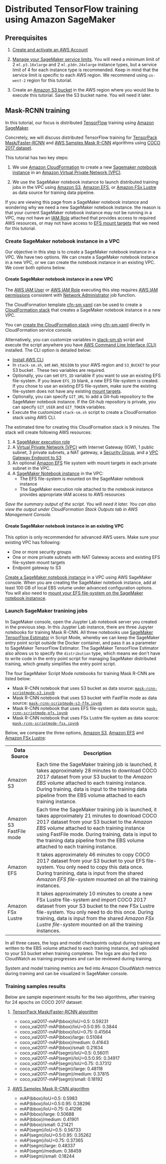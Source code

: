 # Distributed TensorFlow training using Amazon SageMaker

## Prerequisites
1. [Create and activate an AWS Account](https://aws.amazon.com/premiumsupport/knowledge-center/create-and-activate-aws-account/)

2. [Manage your SageMaker service limits](https://aws.amazon.com/premiumsupport/knowledge-center/manage-service-limits/). You will need a minimum limit of 2 ```ml.p3.16xlarge``` and 2 ```ml.p3dn.24xlarge``` instance types, but a service limit of 4 for each instance type is recommended. Keep in mind that the service limit is specific to each AWS region. We recommend using ```us-west-2``` region for this tutorial.

3. Create an [Amazon S3 bucket](https://docs.aws.amazon.com/en_pv/AmazonS3/latest/gsg/CreatingABucket.html) in the AWS region where you would like to execute this tutorial. Save the S3 bucket name. You will need it later.

## Mask-RCNN training

In this tutorial, our focus is distributed [TensorFlow](https://github.com/tensorflow/tensorflow) training using [Amazon SageMaker](https://aws.amazon.com/sagemaker/).

Concretely, we will discuss distributed TensorFlow training for [TensorPack Mask/Faster-RCNN](https://github.com/tensorpack/tensorpack/tree/master/examples/FasterRCNN) and [AWS Samples Mask R-CNN](https://github.com/aws-samples/mask-rcnn-tensorflow) algorithms using [COCO 2017 dataset](http://cocodataset.org/#home).

This tutorial has two key steps:

1. We use [Amazon CloudFormation](https://aws.amazon.com/cloudformation/) to create a new [Sagemaker notebook instance](https://docs.aws.amazon.com/en_pv/sagemaker/latest/dg/nbi.html) in an [Amazon Virtual Private Network (VPC)](https://aws.amazon.com/vpc/).

2. We use the SageMaker notebook instance to launch distributed training jobs in the VPC using [Amazon S3](https://aws.amazon.com/s3/), [Amazon EFS](https://aws.amazon.com/efs/), or [Amazon FSx Lustre](https://aws.amazon.com/fsx/) as data source for training data pipeline.

If you are viewing this page from a SageMaker notebook instance and wondering why we need a new SageMaker notebook instance. the reason is that your current SageMaker notebook instance may not be running in a VPC, may not have an [IAM Role](https://docs.aws.amazon.com/en_pv/IAM/latest/UserGuide/id_roles.html) attached that provides access to required AWS resources, or may not have access to [EFS mount targets](https://docs.aws.amazon.com/en_pv/efs/latest/ug/accessing-fs.html) that we need for this tutorial.

### Create SageMaker notebook instance in a VPC
Our objective in this step is to create a SageMaker notebook instance in a VPC. We have two options. We can create a SageMaker notebook instance in a new VPC, or we can create the notebook instance in an existing VPC. We cover both options below.

#### Create SageMaker notebook instance in a new VPC

The [AWS IAM User](https://docs.aws.amazon.com/en_pv/IAM/latest/UserGuide/id_users.html) or [AWS IAM Role](https://docs.aws.amazon.com/en_pv/IAM/latest/UserGuide/id_roles.html) executing this step requires [AWS IAM permissions](https://docs.aws.amazon.com/en_pv/IAM/latest/UserGuide/access_policies_job-functions.html) consistent with [Network Administrator](https://docs.aws.amazon.com/en_pv/IAM/latest/UserGuide/access_policies_job-functions.html) job function.

The CloudFormation template [cfn-sm.yaml](cfn-sm.yaml) can be used to create a [CloudFormation stack](https://docs.aws.amazon.com/en_pv/AWSCloudFormation/latest/UserGuide/stacks.html) that creates a SageMaker notebook instance in a new VPC. 

You can [create the CloudFormation stack](https://docs.aws.amazon.com/en_pv/AWSCloudFormation/latest/UserGuide/cfn-console-create-stack.html) using [cfn-sm.yaml](cfn-sm.yaml) directly in CloudFormation service console. 

Alternatively, you can customize variables in [stack-sm.sh](stack-sm.sh) script and execute the script anywhere you have [AWS Command Line Interface (CLI)](https://docs.aws.amazon.com/en_pv/cli/latest/userguide/cli-chap-welcome.html) installed. The CLI option is detailed below:

   * [Install AWS CLI](https://docs.aws.amazon.com/en_pv/cli/latest/userguide/cli-chap-install.html) 
   * In ```stack-sm.sh```, set ```AWS_REGION``` to your AWS region and ```S3_BUCKET``` to your S3 bucket . These two variables are required. 
   * Optionally, you can set ```EFS_ID``` variable if you want to use an existing EFS file-system. If you leave ```EFS_ID``` blank, a new EFS file-system is created. If you chose to use an existing EFS file-system, make sure the existing file-system does not have any existing [mount targets](https://docs.aws.amazon.com/en_pv/efs/latest/ug/managing.html). 
   * Optionally, you can specify ```GIT_URL``` to add a Git-hub repository to the SageMaker notebook instance. If the Git-hub repository is private, you can specify ```GIT_USER``` and ```GIT_TOKEN``` variables.
   * Execute the customized ```stack-sm.sh``` script to create a CloudFormation stack using AWS CLI. 

The estimated time for creating this CloudFormation stack is 9 minutes. The stack will create following AWS resources:
   
   1. A [SageMaker execution role](https://docs.aws.amazon.com/en_pv/sagemaker/latest/dg/sagemaker-roles.html)
   2. A [Virtual Private Network (VPC)](https://aws.amazon.com/vpc/) with Internet Gateway (IGW), 1 public subnet, 3 private subnets, a NAT gateway, a [Security Group](https://docs.aws.amazon.com/en_pv/vpc/latest/userguide/VPC_SecurityGroups.html), and a [VPC Gateway Endpoint to S3](https://docs.aws.amazon.com/en_pv/vpc/latest/userguide/vpc-endpoints-s3.html)
   3. An optional [Amazon EFS](https://aws.amazon.com/efs/) file system with mount targets in each private subnet in the VPC.
   4. A [SageMaker Notebook instance](https://docs.aws.amazon.com/en_pv/sagemaker/latest/dg/nbi.html) in the VPC:
      * The EFS file-system is mounted on the SageMaker notebook instance
      * The SageMaker execution role attached to the notebook instance provides appropriate IAM access to AWS resources
      
*Save the summary output of the script. You will need it later. You can also view the output under CloudFormation Stack Outputs tab in AWS Management Console.*

#### Create SageMaker notebook instance in an existing VPC

This option is only recommended for advanced AWS users. Make sure your existing VPC has following:
  * One or more security groups
  * One or more private subnets with NAT Gateway access and existing EFS file-system mount targets
  * Endpoint gateway to S3
  
 [Create a SageMaker notebook instance](https://docs.aws.amazon.com/en_pv/sagemaker/latest/dg/howitworks-create-ws.html) in a VPC using AWS SageMaker console. When you are creating the SageMaker notebook instance, add at least 100 GB of local EBS volume under advanced configuration options. You will also need to [mount your EFS file-system on the SageMaker notebook instanxce](https://aws.amazon.com/blogs/machine-learning/mount-an-efs-file-system-to-an-amazon-sagemaker-notebook-with-lifecycle-configurations/).

### Launch SageMaker tranining jobs

In SageMaker console, open  the Juypter Lab notebook server you created in the previous step. In this Juypter Lab instance, there are three Jupyter notebooks for training Mask R-CNN. All three notebooks use [SageMaker TensorFlow Estimator](https://sagemaker.readthedocs.io/en/stable/frameworks/tensorflow/sagemaker.tensorflow.html) in Script Mode, whereby we can keep the SageMaker entry point script outside the Docker container, and pass it as a parameter to SageMaker TensorFlow Estimator. The SageMaker TensorFlow Estimator also allows us to specify the ```distribution``` type, which means we don't have to write code in the entry point script for managing SageMaker distributed training, which greatly simplifies the entry point script. 

The four SageMaker Script Mode notebooks for training Mask R-CNN are listed below:

- Mask R-CNN notebook that uses S3 bucket as data source: [```mask-rcnn-scriptmode-s3.ipynb```](mask-rcnn-scriptmode-s3.ipynb)
- Mask R-CNN notebook that uses S3 bucket with FastFile mode as data source: [```mask-rcnn-scriptmode-s3-ffm.ipynb```](mask-rcnn-scriptmode-s3.ipynb)
- Mask R-CNN notebook that uses EFS file-system as data source: [```mask-rcnn-scriptmode-efs.ipynb```](mask-rcnn-scriptmode-efs.ipynb)
- Mask R-CNN notebook that uses FSx Lustre file-system as data source: [```mask-rcnn-scriptmode-fsx.ipynb```](mask-rcnn-scriptmode-fsx.ipynb)


Below, we compare the three options, [Amazon S3](https://aws.amazon.com/s3/), [Amazon EFS](https://aws.amazon.com/efs/) and [Amazon FSx Lustre](https://aws.amazon.com/fsx/):

<table>
   <tr>
      <th>Data Source</th>
      <th>Description</th>
   </tr>
   <tr>
      <td>Amazon S3</td>
      <td>Each time the SageMaker training job is launched, it takes approximately 28 minutes to download COCO 2017 dataset from your S3 bucket to the <i>Amazon EBS volume</i> attached to each training instance. During training, data is input to the training data pipeline from the EBS volume attached to each training instance. 
      </td>
   </tr>
   <tr>
      <td>Amazon S3 FastFile mode</td>
      <td>Each time the SageMaker training job is launched, it takes approximately 21 minutes to download COCO 2017 dataset from your S3 bucket to the <i>Amazon EBS volume</i> attached to each training instance using FastFile mode. During training, data is input to the training data pipeline from the EBS volume attached to each training instance. 
      </td>
   </tr>
    <tr>
      <td>Amazon EFS</td>
      <td>It takes approximately 46 minutes to copy COCO 2017 dataset from your S3 bucket to your EFS file-system. You only need to copy this data once. During tranining, data is input from the shared <i>Amazon EFS file-system</i> mounted on all the training instances. 
      </td>
   </tr>
    <tr>
      <td>Amazon FSx Lustre</td>
      <td>It takes approximately 10 minutes to create a new FSx Lustre file-system and import COCO 2017 dataset from your S3 bucket to the new FSx Lustre file-system. You only need to do this once. During training, data is input from the shared <i>Amazon FSx Lustre file-system</i> mounted on all the training instances. 
      </td>
   </tr>
<table>

In all three cases, the logs and model checkpoints output during training are written to the EBS volume attached to each training instance, and uploaded to your S3 bucket when training completes. The logs are also fed into CloudWatch as training progresses and can be reviewed during training.  

System and model training metrics are fed into Amazon CloudWatch metrics during training and can be visualized in SageMaker console.

### Training samples results

Below are sample experiment results for the two algorithms, after training for 24 epochs on COCO 2017 dataset:

1. [TensorPack Mask/Faster-RCNN algorithm](https://github.com/tensorpack/tensorpack/tree/master/examples/FasterRCNN)

    * coco_val2017-mAP(bbox)/IoU=0.5: 0.59231
    * coco_val2017-mAP(bbox)/IoU=0.5:0.95: 0.3844
    * coco_val2017-mAP(bbox)/IoU=0.75: 0.41564
    * coco_val2017-mAP(bbox)/large: 0.51084
    * coco_val2017-mAP(bbox)/medium: 0.41643
    * coco_val2017-mAP(bbox)/small: 0.21634
    * coco_val2017-mAP(segm)/IoU=0.5: 0.56011
    * coco_val2017-mAP(segm)/IoU=0.5:0.95: 0.34917
    * coco_val2017-mAP(segm)/IoU=0.75: 0.37312
    * coco_val2017-mAP(segm)/large: 0.48118
    * coco_val2017-mAP(segm)/medium: 0.37815
    * coco_val2017-mAP(segm)/small: 0.18192
    
2. [AWS Samples Mask R-CNN algorithm](https://github.com/aws-samples/mask-rcnn-tensorflow)

    * mAP(bbox)/IoU=0.5: 0.5983
    * mAP(bbox)/IoU=0.5:0.95: 0.38296
    * mAP(bbox)/IoU=0.75: 0.41296
    * mAP(bbox)/large: 0.50688
    * mAP(bbox)/medium: 0.41901
    * mAP(bbox)/small: 0.21421
    * mAP(segm)/IoU=0.5: 0.56733
    * mAP(segm)/IoU=0.5:0.95: 0.35262
    * mAP(segm)/IoU=0.75: 0.37365
    * mAP(segm)/large: 0.48337
    * mAP(segm)/medium: 0.38459
    * mAP(segm)/small: 0.18244
   
